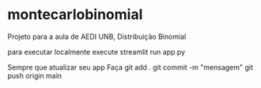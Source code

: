 # montecarlobinomial
Projeto para a aula de AEDI UNB, Distribuição Binomial

para executar localmente execute
streamlit run app.py

Sempre que atualizar seu app
Faça git add .
git commit -m "mensagem" 
git push origin main